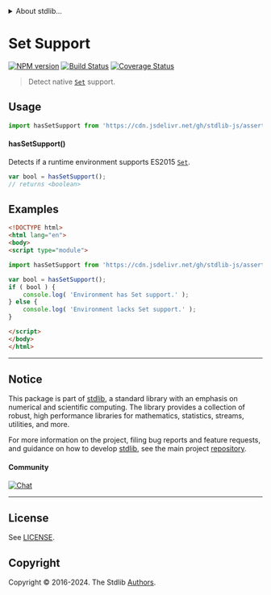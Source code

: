 <!--

@license Apache-2.0

Copyright (c) 2018 The Stdlib Authors.

Licensed under the Apache License, Version 2.0 (the "License");
you may not use this file except in compliance with the License.
You may obtain a copy of the License at

   http://www.apache.org/licenses/LICENSE-2.0

Unless required by applicable law or agreed to in writing, software
distributed under the License is distributed on an "AS IS" BASIS,
WITHOUT WARRANTIES OR CONDITIONS OF ANY KIND, either express or implied.
See the License for the specific language governing permissions and
limitations under the License.

-->


<details>
  <summary>
    About stdlib...
  </summary>
  <p>We believe in a future in which the web is a preferred environment for numerical computation. To help realize this future, we've built stdlib. stdlib is a standard library, with an emphasis on numerical and scientific computation, written in JavaScript (and C) for execution in browsers and in Node.js.</p>
  <p>The library is fully decomposable, being architected in such a way that you can swap out and mix and match APIs and functionality to cater to your exact preferences and use cases.</p>
  <p>When you use stdlib, you can be absolutely certain that you are using the most thorough, rigorous, well-written, studied, documented, tested, measured, and high-quality code out there.</p>
  <p>To join us in bringing numerical computing to the web, get started by checking us out on <a href="https://github.com/stdlib-js/stdlib">GitHub</a>, and please consider <a href="https://opencollective.com/stdlib">financially supporting stdlib</a>. We greatly appreciate your continued support!</p>
</details>

# Set Support

[![NPM version][npm-image]][npm-url] [![Build Status][test-image]][test-url] [![Coverage Status][coverage-image]][coverage-url] <!-- [![dependencies][dependencies-image]][dependencies-url] -->

> Detect native [`Set`][mdn-set] support.



<section class="usage">

## Usage

```javascript
import hasSetSupport from 'https://cdn.jsdelivr.net/gh/stdlib-js/assert-has-set-support@esm/index.mjs';
```

#### hasSetSupport()

Detects if a runtime environment supports ES2015 [`Set`][mdn-set].

```javascript
var bool = hasSetSupport();
// returns <boolean>
```

</section>

<!-- /.usage -->

<section class="examples">

## Examples

<!-- eslint no-undef: "error" -->

```html
<!DOCTYPE html>
<html lang="en">
<body>
<script type="module">

import hasSetSupport from 'https://cdn.jsdelivr.net/gh/stdlib-js/assert-has-set-support@esm/index.mjs';

var bool = hasSetSupport();
if ( bool ) {
    console.log( 'Environment has Set support.' );
} else {
    console.log( 'Environment lacks Set support.' );
}

</script>
</body>
</html>
```

</section>

<!-- /.examples -->



<!-- Section for related `stdlib` packages. Do not manually edit this section, as it is automatically populated. -->

<section class="related">

</section>

<!-- /.related -->

<!-- Section for all links. Make sure to keep an empty line after the `section` element and another before the `/section` close. -->


<section class="main-repo" >

* * *

## Notice

This package is part of [stdlib][stdlib], a standard library with an emphasis on numerical and scientific computing. The library provides a collection of robust, high performance libraries for mathematics, statistics, streams, utilities, and more.

For more information on the project, filing bug reports and feature requests, and guidance on how to develop [stdlib][stdlib], see the main project [repository][stdlib].

#### Community

[![Chat][chat-image]][chat-url]

---

## License

See [LICENSE][stdlib-license].


## Copyright

Copyright &copy; 2016-2024. The Stdlib [Authors][stdlib-authors].

</section>

<!-- /.stdlib -->

<!-- Section for all links. Make sure to keep an empty line after the `section` element and another before the `/section` close. -->

<section class="links">

[npm-image]: http://img.shields.io/npm/v/@stdlib/assert-has-set-support.svg
[npm-url]: https://npmjs.org/package/@stdlib/assert-has-set-support

[test-image]: https://github.com/stdlib-js/assert-has-set-support/actions/workflows/test.yml/badge.svg?branch=main
[test-url]: https://github.com/stdlib-js/assert-has-set-support/actions/workflows/test.yml?query=branch:main

[coverage-image]: https://img.shields.io/codecov/c/github/stdlib-js/assert-has-set-support/main.svg
[coverage-url]: https://codecov.io/github/stdlib-js/assert-has-set-support?branch=main

<!--

[dependencies-image]: https://img.shields.io/david/stdlib-js/assert-has-set-support.svg
[dependencies-url]: https://david-dm.org/stdlib-js/assert-has-set-support/main

-->

[chat-image]: https://img.shields.io/gitter/room/stdlib-js/stdlib.svg
[chat-url]: https://app.gitter.im/#/room/#stdlib-js_stdlib:gitter.im

[stdlib]: https://github.com/stdlib-js/stdlib

[stdlib-authors]: https://github.com/stdlib-js/stdlib/graphs/contributors

[cli-section]: https://github.com/stdlib-js/assert-has-set-support#cli
[cli-url]: https://github.com/stdlib-js/assert-has-set-support/tree/cli
[@stdlib/assert-has-set-support]: https://github.com/stdlib-js/assert-has-set-support/tree/main

[umd]: https://github.com/umdjs/umd
[es-module]: https://developer.mozilla.org/en-US/docs/Web/JavaScript/Guide/Modules

[deno-url]: https://github.com/stdlib-js/assert-has-set-support/tree/deno
[deno-readme]: https://github.com/stdlib-js/assert-has-set-support/blob/deno/README.md
[umd-url]: https://github.com/stdlib-js/assert-has-set-support/tree/umd
[umd-readme]: https://github.com/stdlib-js/assert-has-set-support/blob/umd/README.md
[esm-url]: https://github.com/stdlib-js/assert-has-set-support/tree/esm
[esm-readme]: https://github.com/stdlib-js/assert-has-set-support/blob/esm/README.md
[branches-url]: https://github.com/stdlib-js/assert-has-set-support/blob/main/branches.md

[stdlib-license]: https://raw.githubusercontent.com/stdlib-js/assert-has-set-support/main/LICENSE

[mdn-set]: https://developer.mozilla.org/en-US/docs/Web/JavaScript/Reference/Global_Objects/Set

</section>

<!-- /.links -->
